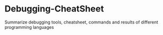 # Debugging-CheatSheet
Summarize debugging tools, cheatsheet, commands and results of different programming languages
